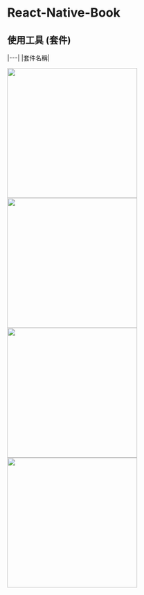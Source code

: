 # React-Native-Book

## 使用工具 (套件)
|---|
|套件名稱|


<div style='display:inline-block'>
<img src="https://user-images.githubusercontent.com/42636085/191921928-c7a9f19e-4309-4571-974b-fc1dfdc129ae.jpg" width="300"/>
<img src="https://user-images.githubusercontent.com/42636085/191921943-4946aaf1-5da1-47ed-a5df-5132f03aedd9.jpg" width="300"/>
</div>

<div style='display:inline-block'>
<img src="https://user-images.githubusercontent.com/42636085/191921951-cb7e9dd1-9650-4d93-81a4-439968ddde1c.jpg" width="300"/>
<img src="https://user-images.githubusercontent.com/42636085/191921959-4e2e6ea9-d286-423d-96e7-a3fe57bec499.jpg" width="300"/>
</div>

